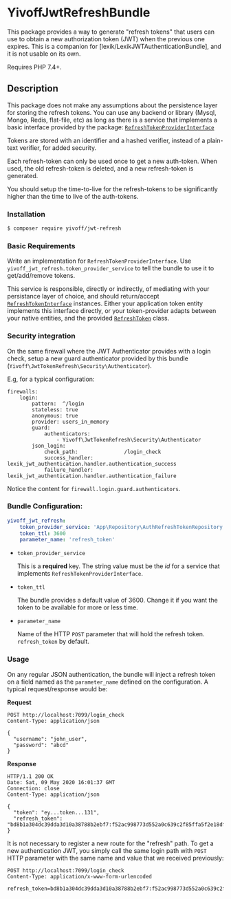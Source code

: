 # YivoffJwtRefreshBundle

This package provides a way to generate "refresh tokens" that users can use to obtain a new authorization token (JWT)
when the previous one expires. This is a companion for [lexik/LexikJWTAuthenticationBundle], and it is not usable on its
own.

Requires PHP 7.4+.

## Description 

This package does not make any assumptions about the persistence layer for storing the refresh tokens. You can use any
backend or library (Mysql, Mongo, Redis, flat-file, etc) as long as there is a service that implements a basic interface
provided by the package: [`RefreshTokenProviderInterface`][1]

Tokens are stored with an identifier and a hashed verifier, instead of a plain-text verifier, for added security.

Each refresh-token can only be used once to get a new auth-token. When used, the old refresh-token is deleted, and a new
refresh-token is generated.

You should setup the time-to-live for the refresh-tokens to be significantly higher than the time to live of the
auth-tokens. 

### Installation

```bash
$ composer require yivoff/jwt-refresh
```

### Basic Requirements
Write an implementation for `RefreshTokenProviderInterface`. Use `yivoff_jwt_refresh.token_provider_service` to tell the
bundle to use it to get/add/remove tokens.

This service is responsible, directly or indirectly, of mediating with your persistance layer of choice, and  should
return/accept [`RefreshTokenInterface`][2] instances. Either your application token entity implements this interface
directly, or your token-provider adapts between your native entities, and the provided [`RefreshToken`][3] class.

### Security integration

On the same firewall where the JWT Authenticator provides with a login check, setup a new guard authenticator provided
by this bundle (`Yivoff\JwtTokenRefresh\Security\Authenticator`).

E.g, for a typical configuration:

```
firewalls:
    login:
        pattern:  ^/login
        stateless: true
        anonymous: true
        provider: users_in_memory
        guard:
            authenticators:
                - Yivoff\JwtTokenRefresh\Security\Authenticator
        json_login:
            check_path:               /login_check
            success_handler:          lexik_jwt_authentication.handler.authentication_success
            failure_handler:          lexik_jwt_authentication.handler.authentication_failure 
```

Notice the content for `firewall.login.guard.authenticators`.

### Bundle Configuration:
```yaml
yivoff_jwt_refresh:
    token_provider_service: 'App\Repository\AuthRefreshTokenRepository'
    token_ttl: 3600
    parameter_name: 'refresh_token'
```

* `token_provider_service` 

   This is a **required** key. The string value must be the _id_ for a service that implements
`RefreshTokenProviderInterface`.

* `token_ttl`

   The bundle provides a default value of 3600. Change it if you want the token to be available for more or less time.

* `parameter_name`

    Name of the HTTP `POST` parameter that will hold the refresh token. `refresh_token` by default.

### Usage

On any regular JSON authentication, the bundle will inject a refresh token on a field named as the `parameter_name`
defined on the configuration. A typical request/response would be:

**Request**
```
POST http://localhost:7099/login_check
Content-Type: application/json

{
  "username": "john_user",
  "password": "abcd"
}
```
**Response**
```
HTTP/1.1 200 OK
Date: Sat, 09 May 2020 16:01:37 GMT
Connection: close
Content-Type: application/json

{
  "token": "ey...token...131",
  "refresh_token": "bd8b1a304dc39dda3d10a38788b2ebf7:f52ac998773d552a0c639c2f85ffa5f2e18df2f1a3f528c9ddc3fcd8c6ba2f31"
}
```

It is not necessary to register a new route for the "refresh" path. To get a new authentication JWT, you simply call the
same login path with `POST` HTTP parameter with the same name and value that we received previously:

```
POST http://localhost:7099/login_check
Content-Type: application/x-www-form-urlencoded

refresh_token=bd8b1a304dc39dda3d10a38788b2ebf7:f52ac998773d552a0c639c2f85ffa5f2e18df2f1a3f528c9ddc3fcd8c6ba2f31
```



[1]: https://github.com/yivi/YivoffJwtRefreshBundle/blob/master/Contracts/RefreshTokenProviderInterface.php
[2]: https://github.com/yivi/YivoffJwtRefreshBundle/blob/master/Contracts/RefreshTokenInterface.php
[3]: https://github.com/yivi/YivoffJwtRefreshBundle/blob/master/Model/RefreshToken.php
[4]: https://github.com/lexik/LexikJWTAuthenticationBundle
